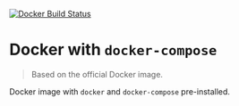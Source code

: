 [![Docker Build Status](https://img.shields.io/docker/build/floriankempenich/docker-with-docker-compose.svg)](https://hub.docker.com/r/floriankempenich/docker-with-docker-compose/)

# Docker with `docker-compose`

> Based on the official Docker image. 

Docker image with `docker` and `docker-compose` pre-installed.

